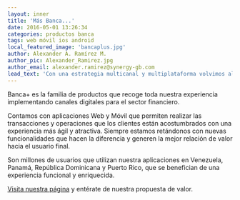 ```yaml
---
layout: inner
title: 'Más Banca...'
date: 2016-05-01 13:26:34
categories: productos banca
tags: web móvil ios android
local_featured_image: 'bancaplus.jpg'
author: Alexander A. Ramírez M.
author_pic: Alexander_Ramirez.jpg
author_email: alexander.ramirez@synergy-gb.com
lead_text: 'Con una estrategia multicanal y multiplataforma volvimos al lienzo y rediseñamos y desarrollamos nuestra familia de productos Banca+. Es Internet Banking, es Banca Móvil, es multiplataforma. Es el resultado de nuestra experiencia acompañando a nuestros clientes a relanzar los canales digitales.'
---
```


Banca+ es la familia de productos que recoge toda nuestra experiencia implementando canales digitales para el sector financiero.

Contamos con aplicaciones Web y Móvil que permiten realizar las transacciones y operaciones que los clientes están acostumbrados con una experiencia más ágil y atractiva. Siempre estamos retándonos con nuevas funcionalidades que hacen la diferencia y generen la mejor relación de valor hacia el usuario final.

Son millones de usuarios que utilizan nuestra aplicaciones en Venezuela, Panamá, República Dominicana y Puerto Rico, que se benefician de una experiencia funcional y enriquecida. 

[Visita nuestra página](http://synergy-gb.com) y entérate de nuestra propuesta de valor.
